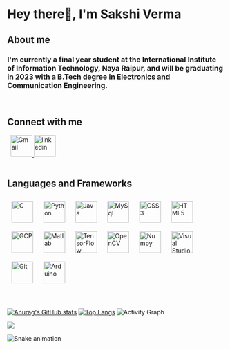 <!--<img src = "https://github.com/Sakshi1700/Sakshi1700/blob/main/Sakshi.svg" alt="banner" width = "1280px" height="450px"> -->

# Hey there👋, I'm Sakshi Verma

## About me

### I'm currently a final year student at the International Institute of Information Technology, Naya Raipur, and will be graduating in 2023 with a B.Tech degree in Electronics and Communication Engineering.

</br>

## Connect with me 
<div align="left">
&nbsp;
<a href="mailto:sakshi172913@gmail.com">
<img src="https://img.icons8.com/fluent/50/000000/gmail-new.png" alt="Gmail" width="50">
</a>
<a href="https://www.linkedin.com/in/sakshi-verma-2a12551b2" target="_blank">
<img src="https://img.icons8.com/fluent/50/000000/linkedin.png"alt="linkedin" width="50">
</a>
</div>

</br>

## Languages and Frameworks
<div align="left">
<!--(<img style="margin: 10px" src="https://profilinator.rishav.dev/skills-assets/cplusplus-original.svg" alt="C++" height="50" /> -->
<img style="margin: 10px" src="https://profilinator.rishav.dev/skills-assets/c-original.svg" alt="C" height="50" /> 
<img style="margin: 10px" src="https://profilinator.rishav.dev/skills-assets/python-original.svg" alt="Python" height="50" />
<img style="margin: 10px" src="https://profilinator.rishav.dev/skills-assets/java-original-wordmark.svg" alt="Java" height="50" /> 
<img style="margin: 10px" src="https://img.icons8.com/color/48/000000/mysql-logo.png" alt="MySql" height="50" />
<img style="margin: 10px" src="https://profilinator.rishav.dev/skills-assets/css3-original-wordmark.svg" alt="CSS3" height="50" />  
<img style="margin: 10px" src="https://profilinator.rishav.dev/skills-assets/html5-original-wordmark.svg" alt="HTML5" height="50" />  
<!--<img style="margin: 10px" src="https://profilinator.rishav.dev/skills-assets/amazonwebservices-original-wordmark.svg" alt="AWS" height="50" />-->
<img style="margin: 10px" src="https://profilinator.rishav.dev/skills-assets/google_cloud-icon.svg" alt="GCP" height="50" />
<img style="margin: 10px" src="https://img.icons8.com/fluent/50/000000/matlab.png" alt="Matlab" height="50"/>
<img style="margin: 10px" src="https://profilinator.rishav.dev/skills-assets/tensorflow-icon.svg" alt="TensorFlow" height="50" />  
<img style="margin: 10px" src="https://profilinator.rishav.dev/skills-assets/opencv-icon.svg" alt="OpenCV" height="50" />  
<img style="margin: 10px" src="https://img.icons8.com/color/48/000000/numpy.png" alt="Numpy" height="50"/>
<img style="margin: 10px" src="https://img.icons8.com/color/48/000000/visual-studio-code-2019.png" alt="Visual Studio" height="50"/>
<img style="margin: 10px" src="https://profilinator.rishav.dev/skills-assets/git-scm-icon.svg" alt="Git" height="50" />       
<!--<img style="margin: 10px" src="https://profilinator.rishav.dev/skills-assets/latex.png" alt="Latex" height="50" />  -->
<img style="margin: 10px" src="https://profilinator.rishav.dev/skills-assets/arduino.png" alt="Arduino" height="50" />
</div>

</br>
</br>

[![Anurag's GitHub stats](https://github-readme-stats.vercel.app/api?username=sakshi1700&show_icons=true&theme=material-palenight)](https://github.com/anuraghazra/github-readme-stats)
[![Top Langs](https://github-readme-stats.vercel.app/api/top-langs/?username=sakshi1700&layout=compact&theme=material-palenight)](https://github.com/anuraghazra/github-readme-stats)
![Activity Graph](https://activity-graph.herokuapp.com/graph?username=Sakshi1700&theme=material-palenight)

![](https://komarev.com/ghpvc/?username=Sakshi1700&color=blueviolet&style=plastic)

![Snake animation](https://github.com/Sakshi1700/Sakshi1700/blob/output/github-contribution-grid-snake.svg)
